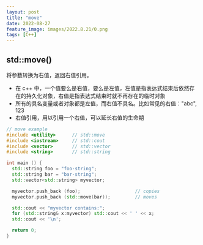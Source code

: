 ```yaml
---
layout: post
title: "move"
date: 2022-08-27
feature_image: images/2022.8.21/0.png 
tags: [C++]
---
```


<!--more-->

## std::move()

将参数转换为右值，返回右值引用。

- 在 c++ 中，一个值要么是右值，要么是左值，左值是指表达式结束后依然存在的持久化对象，右值是指表达式结束时就不再存在的临时对象
- 所有的具名变量或者对象都是左值，而右值不具名。比如常见的右值："abc", 123
- 右值引用，用以引用一个右值，可以延长右值的生命期

```C++
// move example
#include <utility>      // std::move
#include <iostream>     // std::cout
#include <vector>       // std::vector
#include <string>       // std::string

int main () {
  std::string foo = "foo-string";
  std::string bar = "bar-string";
  std::vector<std::string> myvector;

  myvector.push_back (foo);                    // copies
  myvector.push_back (std::move(bar));         // moves

  std::cout << "myvector contains:";
  for (std::string& x:myvector) std::cout << ' ' << x;
  std::cout << '\n';

  return 0;
}
```